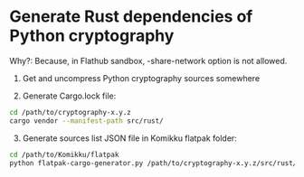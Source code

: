 # Generate Rust dependencies of Python cryptography

Why?: Because, in Flathub sandbox, -share-network option is not allowed.

1. Get and uncompress Python cryptography sources somewhere

2. Generate Cargo.lock file:

```bash
cd /path/to/cryptography-x.y.z
cargo vendor --manifest-path src/rust/
```

3. Generate sources list JSON file in Komikku flatpak folder:

```bash
cd /path/to/Komikku/flatpak
python flatpak-cargo-generator.py /path/to/cryptography-x.y.z/src/rust/Cargo.lock -o python3-cryptography-cargo-deps.json
```
